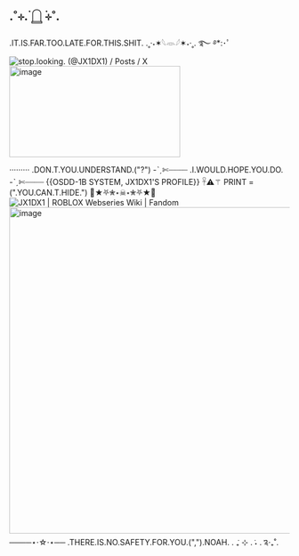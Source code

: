 ## .˚⊹. ࣪𓉸 ࣪⊹˚.
.IT.IS.FAR.TOO.LATE.FOR.THIS.SHIT.
.˳·˖✶𓆩𓁺𓆪✶˖·˳.
࿐ ࿔*:･ﾟ
<img src="https://encrypted-tbn0.gstatic.com/images?q=tbn:ANd9GcTo4GaDR1QKaBdaaftcjywyAUuZ-6r2uBPg3A&amp;s" alt="stop.looking. (@JX1DX1) / Posts / X"/><img width="307" height="164" alt="image" src="https://github.com/user-attachments/assets/ef138d16-8c8b-4ce5-b8fa-0f4c11c67c94" />

·········
.DON.T.YOU.UNDERSTAND.("?")
-ˋˏ✄┈┈┈┈
.I.WOULD.HOPE.YOU.DO.
-ˋˏ✄┈┈┈┈
{{OSDD-1B SYSTEM, JX1DX1'S PROFILE}}
𓋹⚠︎⚚
PRINT = (".YOU.CAN.T.HIDE.") 
🦴★⛧✮⋆☠⋆✮⛧★🦴
<img src="https://static.wikia.nocookie.net/roblox-webseries/images/c/c1/JX1bg_textless.png/revision/latest/scale-to-width-down/985?cb=20250731154837" alt="JX1DX1 | ROBLOX Webseries Wiki | Fandom"/><img width="985" height="587" alt="image" src="https://github.com/user-attachments/assets/14a79bee-c526-4097-bf24-9b1e2e5b50e5" />
────⋆⋅☆⋅⋆──
.THERE.IS.NO.SAFETY.FOR.YOU.(",").NOAH.
. ݁₊ ⊹ . ݁˖ . ݁༉‧₊˚.
